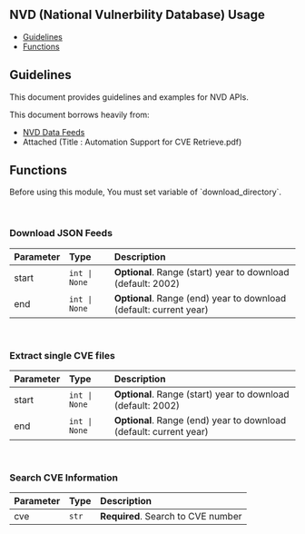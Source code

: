 ## NVD (National Vulnerbility Database) Usage

* [Guidelines](#guidelines)
* [Functions](#functions)

## Guidelines

This document provides guidelines and examples for NVD APIs. 

This document borrows heavily from:
- [NVD Data Feeds](https://nvd.nist.gov/vuln/data-feeds) 
- Attached (Title : Automation Support for CVE Retrieve.pdf)

## Functions

Before using this module, You must set variable of \`download_directory\`.

<br>

### Download JSON Feeds

| Parameter | Type | Description |
| :--- | :--- | :--- |
| start | `int \| None` | **Optional**. Range (start) year to download (default: 2002) |
| end | `int \| None` | **Optional**. Range (end) year to download (default: current year) |

<br>

### Extract single CVE files

| Parameter | Type | Description |
| :--- | :--- | :--- |
| start | `int \| None` | **Optional**. Range (start) year to download (default: 2002) |
| end | `int \| None` | **Optional**. Range (end) year to download (default: current year) |  

<br>

### Search CVE Information

| Parameter | Type | Description |
| :--- | :--- | :--- |
| cve | `str` | **Required**. Search to CVE number |

